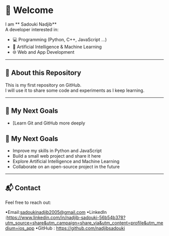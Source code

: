 # 👋 Welcome

I am ** Sadouki  Nadjib**  
A developer interested in:
- 💻 Programming (Python, C++, JavaScript ...)
- 🤖 Artificial Intelligence & Machine Learning
- 🌐 Web and App Development

---

## 📂 About this Repository
This is my first repository on GitHub.  
I will use it to share some code and experiments as I keep learning.

---

## 🚀 My Next Goals
- [Learn Git and GitHub more deeply
## 🚀 My Next Goals
- Improve my skills in Python and JavaScript  
- Build a small web project and share it here  
- Explore Artificial Intelligence and Machine Learning  
- Collaborate on an open-source project in the future  
---

## 📬 Contact
Feel free to reach out:          
 
 •Email:⁠sadoukinadjib2005@gmail.com
•LinkedIn :https://www.linkedin.com/in/nadjib-sadouki-56b54b378?utm_source=share&utm_campaign=share_via&utm_content=profile&utm_medium=ios_app
•GitHub : https://github.com/nadjibsadouki
